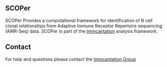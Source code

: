 SCOPer
-------------------------------------------------------------------------------

SCOPer Provides a computational framework for identification of B cell clonal 
relationships from  Adaptive Immune Receptor Repertoire sequencing (AIRR-Seq) 
data. SCOPer is part of the [Immcantation](http://immcantation.readthedocs.io) 
analysis framework.

Contact
-------------------------------------------------------------------------------

For help and questions please contact the 
[Immcantation Group](mailto:immcantation@googlegroups.com)
